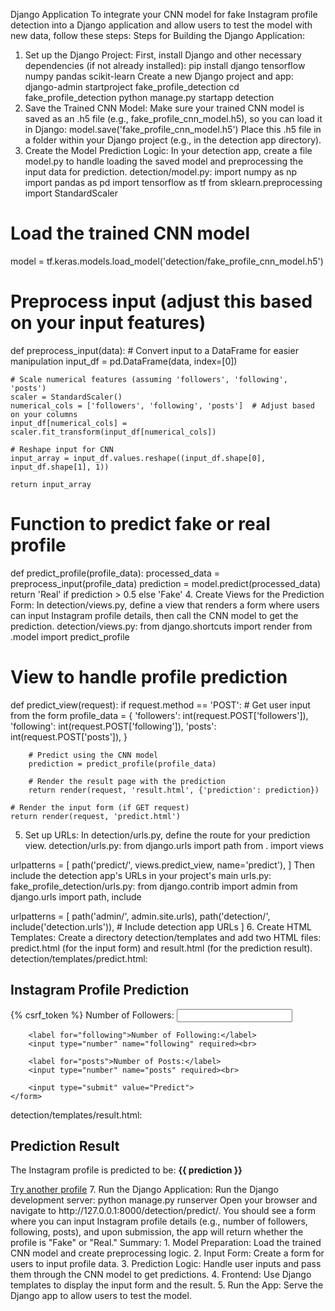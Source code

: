 Django Application
To integrate your CNN model for fake Instagram profile detection into a Django application and allow users to test the model with new data, follow these steps:
Steps for Building the Django Application:
1. Set up the Django Project:
First, install Django and other necessary dependencies (if not already installed):
pip install django tensorflow numpy pandas scikit-learn
Create a new Django project and app:
django-admin startproject fake_profile_detection
cd fake_profile_detection
python manage.py startapp detection
2. Save the Trained CNN Model:
Make sure your trained CNN model is saved as an .h5 file (e.g., fake_profile_cnn_model.h5), so you can load it in Django:
model.save('fake_profile_cnn_model.h5')
Place this .h5 file in a folder within your Django project (e.g., in the detection app directory).
3. Create the Model Prediction Logic:
In your detection app, create a file model.py to handle loading the saved model and preprocessing the input data for prediction.
detection/model.py:
import numpy as np
import pandas as pd
import tensorflow as tf
from sklearn.preprocessing import StandardScaler

# Load the trained CNN model
model = tf.keras.models.load_model('detection/fake_profile_cnn_model.h5')

# Preprocess input (adjust this based on your input features)
def preprocess_input(data):
    # Convert input to a DataFrame for easier manipulation
    input_df = pd.DataFrame(data, index=[0])
    
    # Scale numerical features (assuming 'followers', 'following', 'posts')
    scaler = StandardScaler()
    numerical_cols = ['followers', 'following', 'posts']  # Adjust based on your columns
    input_df[numerical_cols] = scaler.fit_transform(input_df[numerical_cols])
    
    # Reshape input for CNN
    input_array = input_df.values.reshape((input_df.shape[0], input_df.shape[1], 1))
    
    return input_array

# Function to predict fake or real profile
def predict_profile(profile_data):
    processed_data = preprocess_input(profile_data)
    prediction = model.predict(processed_data)
    return 'Real' if prediction > 0.5 else 'Fake'
4. Create Views for the Prediction Form:
In detection/views.py, define a view that renders a form where users can input Instagram profile details, then call the CNN model to get the prediction.
detection/views.py:
from django.shortcuts import render
from .model import predict_profile

# View to handle profile prediction
def predict_view(request):
    if request.method == 'POST':
        # Get user input from the form
        profile_data = {
            'followers': int(request.POST['followers']),
            'following': int(request.POST['following']),
            'posts': int(request.POST['posts']),
        }

        # Predict using the CNN model
        prediction = predict_profile(profile_data)

        # Render the result page with the prediction
        return render(request, 'result.html', {'prediction': prediction})
    
    # Render the input form (if GET request)
    return render(request, 'predict.html')
5. Set up URLs:
In detection/urls.py, define the route for your prediction view.
detection/urls.py:
from django.urls import path
from . import views

urlpatterns = [
    path('predict/', views.predict_view, name='predict'),
]
Then include the detection app's URLs in your project's main urls.py:
fake_profile_detection/urls.py:
from django.contrib import admin
from django.urls import path, include

urlpatterns = [
    path('admin/', admin.site.urls),
    path('detection/', include('detection.urls')),  # Include detection app URLs
]
6. Create HTML Templates:
Create a directory detection/templates and add two HTML files: predict.html (for the input form) and result.html (for the prediction result).
detection/templates/predict.html:
<!DOCTYPE html>
<html>
<head>
    <title>Fake Profile Detection</title>
</head>
<body>
    <h2>Instagram Profile Prediction</h2>
    <form method="POST">
        {% csrf_token %}
        <label for="followers">Number of Followers:</label>
        <input type="number" name="followers" required><br>

        <label for="following">Number of Following:</label>
        <input type="number" name="following" required><br>

        <label for="posts">Number of Posts:</label>
        <input type="number" name="posts" required><br>

        <input type="submit" value="Predict">
    </form>
</body>
</html>
detection/templates/result.html:

<!DOCTYPE html>
<html>
<head>
    <title>Prediction Result</title>
</head>
<body>
    <h2>Prediction Result</h2>
    <p>The Instagram profile is predicted to be: <strong>{{ prediction }}</strong></p>
    <a href="{% url 'predict' %}">Try another profile</a>
</body>
</html>
7. Run the Django Application:
Run the Django development server:
python manage.py runserver
Open your browser and navigate to http://127.0.0.1:8000/detection/predict/. You should see a form where you can input Instagram profile details (e.g., number of followers, following, posts), and upon submission, the app will return whether the profile is "Fake" or "Real."
Summary:
1.	Model Preparation: Load the trained CNN model and create preprocessing logic.
2.	Input Form: Create a form for users to input profile data.
3.	Prediction Logic: Handle user inputs and pass them through the CNN model to get predictions.
4.	Frontend: Use Django templates to display the input form and the result.
5.	Run the App: Serve the Django app to allow users to test the model.

